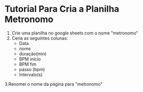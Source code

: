 # Tutorial Para Cria a Planilha Metronomo

1. Crie uma planilha no google sheets com o nome "metronomo"
2. Ceria as seguintes colunas:
   - Data
   - nome
   - duração(min)
   - BPM início
   - BPM fim
   - passo (bpm)
   - Intervalo(s)
     
3.Renomei o nome da página para "metronomo"
